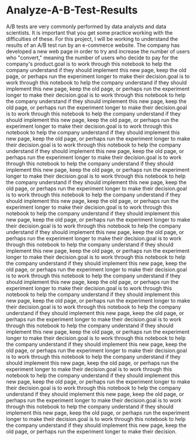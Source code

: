 # Analyze-A-B-Test-Results
A/B tests are very commonly performed by data analysts and data scientists. It is important that you get some  practice working with the difficulties of these.  For this project, I will be working to understand the results of an A/B test run by an e-commerce website. The company has developed a new web page in order to try and increase the number of users who "convert," meaning the number of users who decide to pay for the company's product.goal is to work through this notebook to help the company understand if they should implement this new page, keep the old page, or perhaps run the experiment longer to make their decision.goal is to work through this notebook to help the company understand if they should implement this new page, keep the old page, or perhaps run the experiment longer to make their decision.goal is to work through this notebook to help the company understand if they should implement this new page, keep the old page, or perhaps run the experiment longer to make their decision.goal is to work through this notebook to help the company understand if they should implement this new page, keep the old page, or perhaps run the experiment longer to make their decision.goal is to work through this notebook to help the company understand if they should implement this new page, keep the old page, or perhaps run the experiment longer to make their decision.goal is to work through this notebook to help the company understand if they should implement this new page, keep the old page, or perhaps run the experiment longer to make their decision.goal is to work through this notebook to help the company understand if they should implement this new page, keep the old page, or perhaps run the experiment longer to make their decision.goal is to work through this notebook to help the company understand if they should implement this new page, keep the old page, or perhaps run the experiment longer to make their decision.goal is to work through this notebook to help the company understand if they should implement this new page, keep the old page, or perhaps run the experiment longer to make their decision.goal is to work through this notebook to help the company understand if they should implement this new page, keep the old page, or perhaps run the experiment longer to make their decision.goal is to work through this notebook to help the company understand if they should implement this new page, keep the old page, or perhaps run the experiment longer to make their decision.goal is to work through this notebook to help the company understand if they should implement this new page, keep the old page, or perhaps run the experiment longer to make their decision.goal is to work through this notebook to help the company understand if they should implement this new page, keep the old page, or perhaps run the experiment longer to make their decision.goal is to work through this notebook to help the company understand if they should implement this new page, keep the old page, or perhaps run the experiment longer to make their decision.goal is to work through this notebook to help the company understand if they should implement this new page, keep the old page, or perhaps run the experiment longer to make their decision.goal is to work through this notebook to help the company understand if they should implement this new page, keep the old page, or perhaps run the experiment longer to make their decision.goal is to work through this notebook to help the company understand if they should implement this new page, keep the old page, or perhaps run the experiment longer to make their decision.goal is to work through this notebook to help the company understand if they should implement this new page, keep the old page, or perhaps run the experiment longer to make their decision.goal is to work through this notebook to help the company understand if they should implement this new page, keep the old page, or perhaps run the experiment longer to make their decision.goal is to work through this notebook to help the company understand if they should implement this new page, keep the old page, or perhaps run the experiment longer to make their decision.goal is to work through this notebook to help the company understand if they should implement this new page, keep the old page, or perhaps run the experiment longer to make their decision.goal is to work through this notebook to help the company understand if they should implement this new page, keep the old page, or perhaps run the experiment longer to make their decision.goal is to work through this notebook to help the company understand if they should implement this new page, keep the old page, or perhaps run the experiment longer to make their decision.
